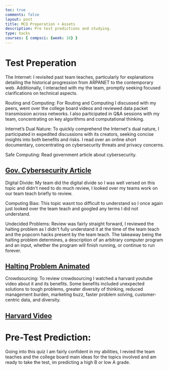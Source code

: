 ```yaml
---
toc: true
comments: false
layout: post
title: MCQ Preperation + Assets
description: Pre test predictions and studying.
type: hacks
courses: { compsci: {week: 16} }
---
```


# Test Preperation

The Internet:
I revisited past team teaches, particularly for explanations detailing the historical progression from ARPANET to the contemporary web. Additionally, I interacted with my the team, promptly seeking focused clarifications on technical aspects.

Routing and Computing:
For Routing and Computing I discussed with my peers, went over the college board videos and reviewed data packet transmission across networks. I also participated in Q&A sessions with my team, concentrating on key algorithms and computational thinking.

Internet’s Dual Nature:
To quickly comprehend the Internet's dual nature, I participated in expedited discussions with its creators, seeking concise insights into both benefits and risks. I read over an online short documentary, concentrating on cybersecurity threats and privacy concerns.

Safe Computing: Read government article about cybersecurity.
## <a href="https://www.cisa.gov/news-events/news/what-cybersecurity">Gov. Cybersecurity Article</a>

Digital Divide:
My team did the digital divide so I was well versed on this topic and didn't need to do much review, I looked over my teams work on our team teach briefly to review. 

Computing Bias:
This topic wasnt too difficult to understand so I once again just looked over the team teach and googled any terms I did not understand.

Undecided Problems:
Review was fairly straight forward, I reviewed the halting problem as I didn't fully understand it at the time of the team teach and the popcorn hacks present by the team teach. The takeaway being the halting problem determines, a description of an arbitrary computer program and an input, whether the program will finish running, or continue to run forever.
## <a href="https://www.youtube.com/watch?v=VyHbd6sx5Po&ab_channel=lydia">Halting Problem Animated</a>

 Crowdsourcing:
 To review crowdsourcing I watched a harvard youtube video about it and its benefits. Some benefits included unexpected solutions to tough problems, greater diversity of thinking, reduced management burden, marketing buzz, faster problem solving, customer-centric data, and diversity.
## <a href="https://www.youtube.com/watch?v=1su_Ceqj5E4&ab_channel=HarvardOnline">Harvard Video</a>

# Pre-Test Prediction: 
Going into this quiz I am fairly confident in my abilities, I revied the team teaches and the college board main ideas for the topics involved and am ready to take the test, im predicting a high B or low A grade.